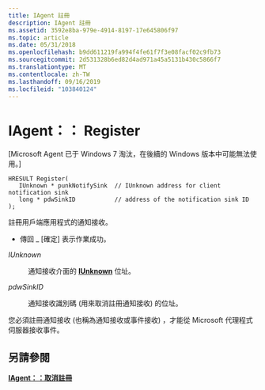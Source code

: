 ```yaml
---
title: IAgent 註冊
description: IAgent 註冊
ms.assetid: 3592e8ba-979e-4914-8197-17e645806f97
ms.topic: article
ms.date: 05/31/2018
ms.openlocfilehash: b9dd611219fa994f4fe61f7f3e08facf02c9fb73
ms.sourcegitcommit: 2d531328b6ed82d4ad971a45a5131b430c5866f7
ms.translationtype: MT
ms.contentlocale: zh-TW
ms.lasthandoff: 09/16/2019
ms.locfileid: "103840124"
---
```

# <a name="iagentregister"></a>IAgent：： Register

\[Microsoft Agent 已于 Windows 7 淘汰，在後續的 Windows 版本中可能無法使用。\]

``` syntax
HRESULT Register(
   IUnknown * punkNotifySink  // IUnknown address for client notification sink
   long * pdwSinkID           // address of the notification sink ID
);
```

註冊用戶端應用程式的通知接收。

-   傳回 \_ [確定] 表示作業成功。

<dl> <dt>

<span id="IUnknown"></span><span id="iunknown"></span><span id="IUNKNOWN"></span>*IUnknown*
</dt> <dd>

通知接收介面的 [**IUnknown**](https://www.bing.com/search?q=**IUnknown**) 位址。

</dd> <dt>

<span id="pdwSinkID"></span><span id="pdwsinkid"></span><span id="PDWSINKID"></span>*pdwSinkID*
</dt> <dd>

通知接收識別碼 (用來取消註冊通知接收) 的位址。

</dd> </dl>

您必須註冊通知接收 (也稱為通知接收或事件接收) ，才能從 Microsoft 代理程式伺服器接收事件。

## <a name="see-also"></a>另請參閱

[**IAgent：：取消註冊**](iagent--unregister.md)


 

 





